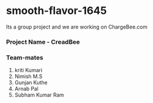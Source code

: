 # smooth-flavor-1645
Its a group project and we are working on ChargeBee.com

### Project Name - CreadBee

### Team-mates
1. kriti Kumari
2. Nimish M.S
3. Gunjan Kuthe
4. Arnab Pal
5. Subham Kumar Ram
